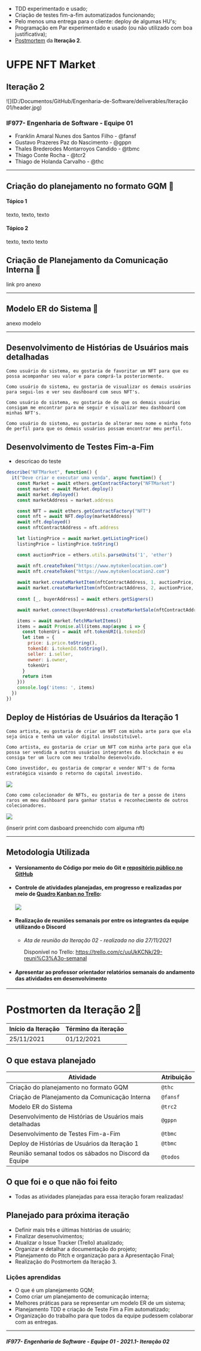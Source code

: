 - TDD experimentado e usado;
- Criação de testes fim-a-fim automatizados funcionando;
- Pelo menos uma entrega para o cliente: deploy de algumas HU's;
- Programação em Par experimentado e usado (ou não utilizado com boa justificativa);
- [Postmortem](https://github.com/IF977/monitoria-if977-SI/blob/master/Postmortem.md) da **Iteração 2**.

# UFPE NFT Market  <img src="D:\Documentos\GitHub\Engenharia-de-Software\deliverables\Iteração 01\icon.png" style="zoom:15%;" />

## Iteração 2

![](D:/Documentos/GitHub/Engenharia-de-Software/deliverables/Iteração 01/header.jpg)



### IF977- Engenharia de Software - Equipe 01

- Franklin Amaral Nunes dos Santos Filho - @fansf
- Gustavo Prazeres Paz do Nascimento - @gppn
- Thales Brederodes Montarroyos Candido - @tbmc
- Thiago Conte Rocha - @tcr2
- Thiago de Holanda Carvalho - @thc

------

## Criação do planejamento no formato GQM 📑

#### Tópico 1

texto, texto, texto

#### Tópico 2

texto, texto texto



## Criação de Planejamento da Comunicação Interna 📢

link pro anexo

------

## Modelo ER do Sistema 🔡

anexo modelo

------

## Desenvolvimento de Histórias de Usuários mais detalhadas

```
Como usuário do sistema, eu gostaria de favoritar um NFT para que eu possa acompanhar seu valor e para comprá-la posteriormente.
```

```
Como usuário do sistema, eu gostaria de visualizar os demais usuários para segui-los e ver seu dashboard com seus NFT's.
```

```
Como usuário do sistema, eu gostaria de de que os demais usuários consigam me encontrar para me seguir e visualizar meu dashboard com minhas NFT's.
```

```
Como usuário do sistema, eu gostaria de alterar meu nome e minha foto de perfil para que os demais usuários possam encontrar meu perfil.
```



## Desenvolvimento de Testes  Fim-a-Fim

- descricao do teste

```javascript
describe("NFTMarket", function() {
  it("Deve criar e executar uma venda", async function() {
    const Market = await ethers.getContractFactory("NFTMarket")
    const market = await Market.deploy()
    await market.deployed()
    const marketAddress = market.address

    const NFT = await ethers.getContractFactory("NFT")
    const nft = await NFT.deploy(marketAddress)
    await nft.deployed()
    const nftContractAddress = nft.address

    let listingPrice = await market.getListingPrice()
    listingPrice = listingPrice.toString()

    const auctionPrice = ethers.utils.parseUnits('1', 'ether')

    await nft.createToken("https://www.mytokenlocation.com")
    await nft.createToken("https://www.mytokenlocation2.com")
  
    await market.createMarketItem(nftContractAddress, 1, auctionPrice, { value: listingPrice })
    await market.createMarketItem(nftContractAddress, 2, auctionPrice, { value: listingPrice })
    
    const [_, buyerAddress] = await ethers.getSigners()

    await market.connect(buyerAddress).createMarketSale(nftContractAddress, 1, { value: auctionPrice})

    items = await market.fetchMarketItems()
    items = await Promise.all(items.map(async i => {
      const tokenUri = await nft.tokenURI(i.tokenId)
      let item = {
        price: i.price.toString(),
        tokenId: i.tokenId.toString(),
        seller: i.seller,
        owner: i.owner,
        tokenUri
      }
      return item
    }))
    console.log('items: ', items)
  })
})
```



## Deploy de Histórias de Usuários da Iteração 1

```
Como artista, eu gostaria de criar um NFT com minha arte para que ela seja única e tenha um valor digital insubstituível.
```

```
Como artista, eu gostaria de criar um NFT com minha arte para que ela possa ser vendida a outros usuários integrantes da blockchain e eu consiga ter um lucro com meu trabalho desenvolvido.
```

```
Como investidor, eu gostaria de comprar e vender NFT's de forma estratégica visando o retorno do capital investido.
```

![](create.jpg)

```
Como como colecionador de NFTs, eu gostaria de ter a posse de itens raros em meu dashboard para ganhar status e reconhecimento de outros colecionadores.
```

![](dboard.jpg)

(inserir print com dasboard preenchido com alguma nft)

------

## Metodologia Utilizada

- #### Versionamento do Código por meio do Git e [repositório público no GitHub](https://github.com/ThalesBMC/NFTMarketplace)

- #### Controle de atividades planejadas, em progresso e realizadas por meio de [Quadro Kanban no Trello](https://trello.com/b/JU5srUvv/quadro-kanban-projeto-es):

  ![](trello.jpg)

  

- #### Realização de reuniões semanais por entre os integrantes da equipe utilizando o Discord

  - *Ata de reunião da Iteração 02 - realizada no dia 27/11/2021*

    Disponível no Trello: https://trello.com/c/uuUkKCNk/29-reuni%C3%A3o-semanal

    

- #### Apresentar ao professor orientador relatórios semanais do andamento das atividades em desenvolvimento

------

# Postmorten da Iteração 2📜

| Início da Iteração | Término da iteração |
| ------------------ | ------------------- |
| 25/11/2021         | 01/12/2021          |

## O que estava planejado

| Atividade                                                | Atribuição |
| -------------------------------------------------------- | ---------- |
| Criação do planejamento no formato GQM                   | `@thc`     |
| Criação de Planejamento da Comunicação Interna           | `@fansf`   |
| Modelo ER do Sistema                                     | `@trc2`    |
| Desenvolvimento de Histórias de Usuários mais detalhadas | `@gppn`    |
| Desenvolvimento de Testes  Fim-a-Fim                     | `@tbmc`    |
| Deploy de Histórias de Usuários da Iteração 1            | `@tbmc`    |
| Reunião semanal todos os sábados no Discord da Equipe    | `@todos`   |

## O que foi e o que não foi feito

* Todas as atividades planejadas para essa iteração foram realizadas!

## Planejado para próxima iteração

- Definir mais três e últimas histórias de usuário;
- Finalizar desenvolvimentos;
- Atualizar o Issue Tracker (Trello) atualizado;
- Organizar e detalhar a documentação do projeto;
- Planejamento do Pitch e organização para a Apresentação Final;
- Realização do Postmortem da Iteração 3.

### Lições aprendidas

* O que é um planejamento GQM;
* Como criar um planejamento de comunicação interna;
* Melhores práticas para se representar um modelo ER de um sistema;
* Planejamento TDD e criação de Teste Fim a Fim automatizado;
* Organização do trabalho para que todos da equipe pudessem colaborar com as entregas.

------

##### *IF977- Engenharia de Software - Equipe 01 - 2021.1- Iteração 02*

